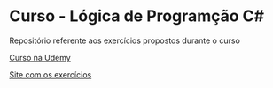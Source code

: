 # Curso - Lógica de Programção C#

Repositório referente aos exercícios propostos durante o curso

[Curso na Udemy](https://www.udemy.com/course/logica-de-programacao-csharp/)

[Site com os exercícios](https://www.beecrowd.com.br/judge/pt)
